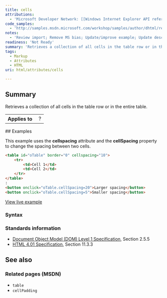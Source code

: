 ```yaml
---
title: cells
attributions:
  - 'Microsoft Developer Network: [[Windows Internet Explorer API reference](http://msdn.microsoft.com/en-us/library/ie/hh828809%28v=vs.85%29.aspx) Article]'
code_samples:
  - 'http://samples.msdn.microsoft.com/workshop/samples/author/dhtml/refs/cellSpacing.htm'
notes:
  - 'Review import; Remove MS bias; Update/improve example; Update descriptions; Fix lists & compatibility info'
readiness: 'Not Ready'
summary: 'Retrieves a collection of all cells in the table row or in the entire table.'
tags:
  - Markup
  - Attributes
  - HTML
uri: html/attributes/cells

---
```

## <span>Summary</span>

Retrieves a collection of all cells in the table row or in the entire table.

<table class="wikitable">
<tr>
<th>
Applies to

</th>
<td>
 ?

</td>
</tr>
</table>
## <span>Examples</span>

This example uses the **cellspacing** attribute and the **cellSpacing** property to change the spacing between two cells.

``` html
<table id="oTable" border="0" cellspacing="10">
    <tr>
        <td>Cell 1</td>
        <td>Cell 2</td>
    </tr>
</table>
:
<button onclick="oTable.cellSpacing=20">Larger spacing</button>
<button onclick="oTable.cellSpacing=5">Smaller spacing</button>
```

[View live example](http://samples.msdn.microsoft.com/workshop/samples/author/dhtml/refs/cellSpacing.htm)

### <span>Syntax</span>

### <span>Standards information</span>

-   [Document Object Model (DOM) Level 1 Specification](http://go.microsoft.com/fwlink/p/?linkid=161725), Section 2.5.5
-   [HTML 4.01 Specification](http://go.microsoft.com/fwlink/p/?linkid=25320), Section 11.3.3

## <span>See also</span>

### <span>Related pages (MSDN)</span>

-   `table`
-   `cellPadding`
